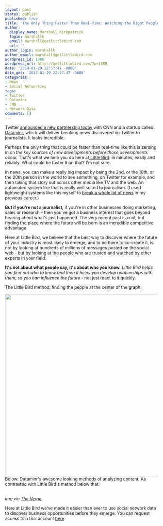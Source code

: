 ```yaml
---
layout: post
status: publish
published: true
title: 'The Only Thing Faster Than Real-Time: Watching the Right People'
author:
  display_name: Marshall Kirkpatrick
  login: marshallk
  email: marshall@getlittlebird.com
  url: ''
author_login: marshallk
author_email: marshall@getlittlebird.com
wordpress_id: 1880
wordpress_url: http://getlittlebird.com/?p=1880
date: '2014-01-29 22:57:47 -0800'
date_gmt: '2014-01-29 22:57:47 -0800'
categories:
- News
- Social Networking
tags:
- Twitter
- Dataminr
- CNN
- Network Data
comments: []
---
```

<p>Twitter <a href="http://www.techmeme.com/140129/p16#a140129p16">announced a new partnership today</a> with CNN and a startup called <a href="http://Dataminr.com">Dataminr</a>, which will deliver breaking news discovered on Twitter to journalists. It looks incredible.</p>
<p>Perhaps the only thing that could be faster than real-time like this is zeroing in on <em>the key sources of new developments before those developments occur.</em> That's what we help you do here at<a href="http://getlittlebird.com"> Little Bird</a>: in minutes, easily and reliably. What could be faster than that? I'm not sure.</p>
<p>In news, you can make a really big impact by being the 2nd, or the 10th, or the 20th person in the world to see something, on Twitter for example, and then taking that story out across other media like TV and the web. An automated system like that is really well suited to journalism. (I used lightweight systems like this myself to <a href="http://marshallk.com/media" target="_blank">break a whole lot of news</a> in my previous career.)</p>
<p><strong>But if you're not a journalist,</strong> if you're in other businesses doing marketing, sales or research - then you've got a business interest that goes beyond hearing about what's just happened. The very recent past is cool, but finding the place where the future will be born is an incredible competitive advantage.</p>
<p>Here at Little Bird, we believe that the best way to discover where the future of your industry is most likely to emerge, and to be there to co-create it, is not by looking at hundreds of millions of messages posted on the social web - but by looking at the people who are trusted and watched by other experts in your field.</p>
<p><strong>It's not about what people say, it's about who you know.</strong><em> Little Bird helps you find out who to know and then it helps you develop relationships with them, so you can influence the future</em> - not just react to it quickly.</p>
<p>The Little Bird method: finding the people at the center of the graph.</p>
<p><center><img alt="" src="http://getlittlebird.com/wp-content/uploads/2014/01/littlebirdviz.jpg" width="600px" /></center>Below: Dataminr's awesome looking methods of analyzing content. As contrasted with Little Bird's method below that.</p>
<p><center><img alt="" src="http://getlittlebird.com/wp-content/uploads/2014/01/dataminrimage.jpg" /></center><br />
<em>img via <a href="http://www.theverge.com/2014/1/29/5357826/cnn-announces-partnership-with-twitter">The Verge</a></em></p>
<p>Here at Little Bird we've made it easier than ever to use social network data to discover business opportunities before they emerge. You can request access to a trial account <a href="http://getlittlebird.com">here</a>.</p>
